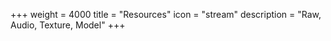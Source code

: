 +++
weight = 4000
title = "Resources"
icon = "stream"
description = "Raw, Audio, Texture, Model"
+++
